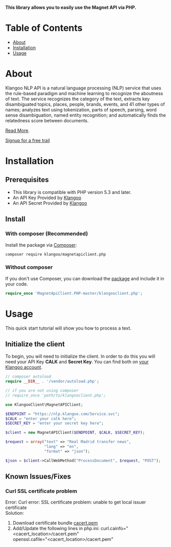 **This library allows you to easily use the Magnet API via PHP.**

# Table of Contents

* [About](#about)
* [Installation](#installation)
* [Usage](#usage)

<a name="about"></a>
# About

Klangoo NLP API is a natural language processing (NLP) service that uses the rule-based paradigm and machine learning to recognize the aboutness of text. The service recognizes the category of the text, extracts key disambiguated topics, places, people, brands, events, and 41 other types of names; analyzes text using tokenization, parts of speech, parsing, word sense disambiguation, named entity recognition; and automatically finds the relatedness score between documents.

[Read More](https://klangoosupport.zendesk.com/hc/en-us/categories/360000812171-Klangoo-Natural-Language-API).

[Signup for a free trail](https://connect.klangoo.com/pub/Signup/)

<a name="installation"></a>
# Installation

## Prerequisites

- This library is compatible with PHP version 5.3 and later.
- An API Key Provided by [Klangoo](https://klangoosupport.zendesk.com/hc/en-us/articles/360015236872-Step-2-Registering-to-Klangoo-NLP-API)
- An API Secret Provided by [Klangoo](https://klangoosupport.zendesk.com/hc/en-us/articles/360015236872-Step-2-Registering-to-Klangoo-NLP-API)


## Install

### With composer (Recommended)

Install the package via [Composer](https://getcomposer.org/doc/00-intro.md):

```bash
composer require klangoo/magnetapiclient.php
```

### Without composer

If you don't use Composer, you can download the [package](https://github.com/Klangoo/MagnetApiClient.PHP/archive/master.zip) and include it in your code.

```php
require_once 'MagnetApiClient.PHP-master/klangooclient.php';
```

<a name="usage"></a>
# Usage

This quick start tutorial will show you how to process a text.

## Initialize the client

To begin, you will need to initialize the client. In order to do this you will need your API Key **CALK** and **Secret Key**.
You can find both on [your Klangoo account](https://connect.klangoo.com/).

```php
// composer autoload
require __DIR__ . '/vendor/autoload.php';

// if you are not using composer
// require_once 'path/to/klangooclient.php';

use KlangooClient\MagnetAPIClient;

$ENDPOINT = "https://nlp.klangoo.com/Service.svc";
$CALK = "enter your calk here";
$SECRET_KEY = "enter your secret key here";

$client = new MagnetAPIClient($ENDPOINT, $CALK, $SECRET_KEY);

$request = array("text" => "Real Madrid transfer news",
                 "lang" => "en",
                 "format" => "json");

$json = $client->CallWebMethod("ProcessDocument", $request, "POST");
```

## Known Issues/Fixes
### Curl SSL certificate problem
Error: Curl error: SSL certificate problem: unable to get local issuer certificate <br />
Solution:
1. Download certificate bundle [cacert.pem](https://curl.se/ca/cacert.pem)
2. Add/Update the following lines in php.ini:
curl.cainfo="<cacert_location>/cacert.pem"<br />
openssl.cafile="<cacert_location>/cacert.pem"


